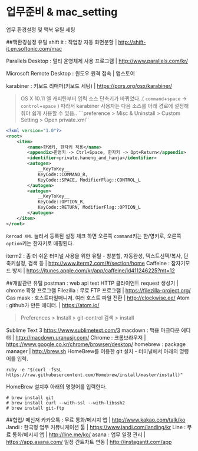 # 업무준비 & mac_setting
업무 환경설정 및 맥북 유틸 세팅

##맥환경설정 유틸
shift it : 작업창 자동 화면분할 | http://shift-it.en.softonic.com/mac

Parallels Desktop : 멀티 운영체제 사용 프로그램 | http://www.parallels.com/kr/

Microsoft Remote Desktop : 윈도우 원격 접속 | 앱스토어

karabiner : 키보드 리매퍼(키보드 세팅) | https://pqrs.org/osx/karabiner/
> OS X 10.11 엘 캐피탄부터 입력 소스 단축키가 바뀌었다..( `command`+`space` -> `control`+`space` )
따라서 karabiner 사용자는 다음 소스를 아래 경로에 설정해줘야 쉽게 사용할 수 있음..
```preference > Misc & Uninstall > Custom Setting > Open private.xml``
```xml
<?xml version="1.0"?>
<root>
    <item>
        <name>한영키, 한자키 적용</name>
        <appendix>한영키 -> Ctrl+Space, 한자키 -> Opt+Return</appendix>
        <identifier>private.haneng_and_hanja</identifier>
        <autogen>
            __KeyToKey__
            KeyCode::COMMAND_R,
            KeyCode::SPACE, ModifierFlag::CONTROL_L
        </autogen>
        <autogen>
            __KeyToKey__
            KeyCode::OPTION_R,
            KeyCode::RETURN, ModifierFlag::OPTION_L
        </autogen>
    </item>
</root>
```
`Reroad XML` 눌러서 등록된 설정 체크 하면 오른쪽 `command`키는 한/영키로, 오른쪽 `option`키는 한자키로 매핑된다.

iterm2 : 좀 더 쉬운 터미널 사용을 위한 유틸 - 창분할, 자동완성, 텍스트선택/복사, 단축키설정, 검색 등 | http://www.iterm2.com/#/section/home
Caffeine : 잠자기모드 방지 | https://itunes.apple.com/kr/app/caffeine/id411246225?mt=12

##개발관련 유틸
postman : web api test HTTP 클라이언트 request 생성기 | chrome 확장 프로그램
Filezilla : 무료 FTP 프로그램 | https://filezilla-project.org/
Gas mask : 호스트파일매니저. 여러 호스트 파일 전환 | http://clockwise.ee/
Atom : github가 만든 에디터. | https://atom.io/
> Preferences > Install > git-control 검색 > install


Sublime Text 3	https://www.sublimetext.com/3
macdown : 맥용 마크다운 에디터 | http://macdown.uranusjr.com/
Chrome : 크롬브라우저 | https://www.google.co.kr/chrome/browser/desktop/
homebrew : package manager	| http://brew.sh
HomeBrew를 이용한 git 설치 - 터미널에서 아래의 명령어를 입력.
```
ruby -e "$(curl -fsSL https://raw.githubusercontent.com/Homebrew/install/master/install)"
```
HomeBrew 설치후 아래의 명령어를 입력한다.
```
# brew install git
# brew install curl --with-ssl --with-libssh2
# brew install git-ftp
```

##협업/ 메신저
카카오톡 : 무료 통화/메시지 앱 | http://www.kakao.com/talk/ko
Jandi : 한국형 업무 커뮤니케이션 툴 | https://www.jandi.com/landing/kr
Line : 무료 통화/메시지 앱 | http://line.me/ko/
asana : 업무 일정 관리 | https://app.asana.com/
일정 간트차트 연동 | http://instagantt.com/app

